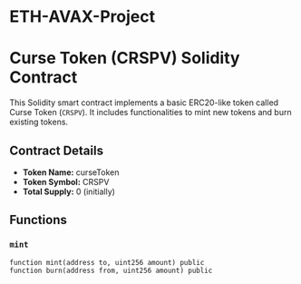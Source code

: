 # ETH-AVAX-Project
# Curse Token (CRSPV) Solidity Contract

This Solidity smart contract implements a basic ERC20-like token called Curse Token (`CRSPV`). It includes functionalities to mint new tokens and burn existing tokens.

## Contract Details

- **Token Name:** curseToken
- **Token Symbol:** CRSPV
- **Total Supply:** 0 (initially)

## Functions

### `mint`

```solidity
function mint(address to, uint256 amount) public
function burn(address from, uint256 amount) public

